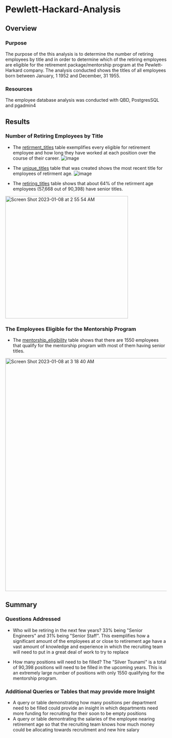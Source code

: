 # Pewlett-Hackard-Analysis

## Overview

### Purpose
The purpose of the this analysis is to determine the number of retiring employees by title and in order to determine which of the retiring employees are eligible for the retirement package/mentorship program at the Pewlett-Harkard company. The analysis conducted shows the titles of all employees born between January, 1 1952 and December, 31 1955.

### Resources
The employee database analysis was conducted with QBD, PostgresSQL and pgadmin4

## Results

### Number of Retiring Employees by Title
- The [retirment_titles](https://github.com/pfrivas/Pewlett-Hackard-Analysis/blob/main/Data/retirement_titles.csv) table exemplifies every eligible for retirement employee and how long they have worked at each position over the course of their career.
![image](https://user-images.githubusercontent.com/110814780/211191859-68c20a2f-04ce-4675-8e28-fd801959a172.png)

- The [unique_titles](https://github.com/pfrivas/Pewlett-Hackard-Analysis/blob/main/Data/unique_titles.csv) table that was created shows the most recent title for employees of retirment age.
![image](https://user-images.githubusercontent.com/110814780/211191878-e3badb22-5b53-4233-8e48-1445de008a88.png)

- The [retiring_titles](https://github.com/pfrivas/Pewlett-Hackard-Analysis/blob/main/Data/retiring_titles.csv) table shows that about 64% of the retirment age employees (57,668 out of 90,398) have senior titles. 
<img width="383" alt="Screen Shot 2023-01-08 at 2 55 54 AM" src="https://user-images.githubusercontent.com/110814780/211192331-24cfb1c4-16bb-45ac-b779-f4fc9b3333c1.png">

### The Employees Eligible for the Mentorship Program
- The [mentorship_eligibility](https://github.com/pfrivas/Pewlett-Hackard-Analysis/blob/main/Data/mentorship_eligibility.csv) table shows that there are 1550 employees that qualify for the mentorship program with most of them having senior titles.
<img width="729" alt="Screen Shot 2023-01-08 at 3 18 40 AM" src="https://user-images.githubusercontent.com/110814780/211193282-6ec47223-8d6b-4bc7-8f7b-a2a72daae219.png">


## Summary

### Questions Addressed
- Who will be retiring in the next few years? 33% being "Senior Engineers" and 31% being "Senior Staff". This exemplifies how a significant amount of the employees at or close to retirement age have a vast amount of knowledge and experience in which the recruiting team will need to put in a great deal of work to try to replace

- How many positions will need to be filled? The "Silver Tsunami" is a total of 90,398 positions will need to be filled in the upcoming years. This is an extremely large number of positions with only 1550 qualifying for the mentorship program.

### Additional Queries or Tables that may provide more Insight
- A query or table demonstrating how many positions per department need to be filled could provide an insight in which departments need more funding for recruiting for their soon to be empty positions
- A query or table demontrating the salaries of the employee nearing retirement age so that the recruiting team knows how much money could be allocating towards recruitment and new hire salary
